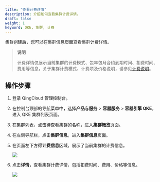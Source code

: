 ```yaml
---
title: "查看计费详情"
description: 介绍如何查看集群计费详情。
draft: false
weight: 1
keyword: QKE, 集群, 计费
---
```


集群创建后，您可以在集群信息页面查看集群计费详情。

> **说明**
>
> 计费详情仅展示当前集群的计费模式、包年包月合约到期时间、扣费时间、费用等信息，关于集群计费模式、计费项及价格说明，请参见[计费说明](/container/qke_plus/billing/bill_des/)。

## 操作步骤

1. 登录 QingCloud 管理控制台。

2. 在控制台顶部的导航菜单中，选择**产品与服务** > **容器服务** > **容器引擎 QKE**，进入 QKE 集群列表页面。

3. 在集群列表，点击待查看集群的名称，进入**集群概览**页面。

4. 在左侧导航栏，点击**集群信息**，进入**集群信息**页面。

5. 在页面左下方得**计费信息**区域，展示了当前集群的计费信息。

   <img src="../../../_images/cluster_billing_info.png" />

6. 点击**详情**，查看集群计费详情，包括扣费时间、费用、价格等信息。

   <img src="../../../_images/cluster_billing_info_detail.png" />

   

